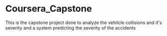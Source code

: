 # Coursera_Capstone
This is the capstone project done to analyze the vehilcle collisions and it's severity and a system predicting the severity of the accidents
